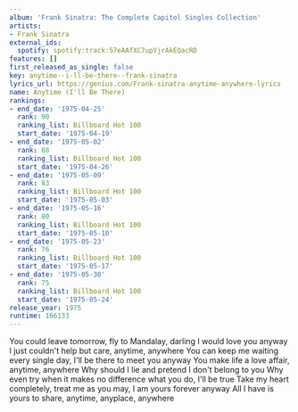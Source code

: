 ```yaml
---
album: 'Frank Sinatra: The Complete Capitol Singles Collection'
artists:
- Frank Sinatra
external_ids:
  spotify: spotify:track:57eAAfXC7upYjrAkEQacRD
features: []
first_released_as_single: false
key: anytime--i-ll-be-there--frank-sinatra
lyrics_url: https://genius.com/Frank-sinatra-anytime-anywhere-lyrics
name: Anytime (I'll Be There)
rankings:
- end_date: '1975-04-25'
  rank: 90
  ranking_list: Billboard Hot 100
  start_date: '1975-04-19'
- end_date: '1975-05-02'
  rank: 88
  ranking_list: Billboard Hot 100
  start_date: '1975-04-26'
- end_date: '1975-05-09'
  rank: 83
  ranking_list: Billboard Hot 100
  start_date: '1975-05-03'
- end_date: '1975-05-16'
  rank: 80
  ranking_list: Billboard Hot 100
  start_date: '1975-05-10'
- end_date: '1975-05-23'
  rank: 76
  ranking_list: Billboard Hot 100
  start_date: '1975-05-17'
- end_date: '1975-05-30'
  rank: 75
  ranking_list: Billboard Hot 100
  start_date: '1975-05-24'
release_year: 1975
runtime: 166133
---
```

You could leave tomorrow, fly to Mandalay, darling I would love you anyway
I just couldn't help but care, anytime, anywhere
You can keep me waiting every single day, I'll be there to meet you anyway
You make life a love affair, anytime, anywhere
Why should I lie and pretend I don't belong to you
Why even try when it makes no difference what you do, I'll be true
Take my heart completely, treat me as you may, I am yours forever anyway
All I have is yours to share, anytime, anyplace, anywhere
